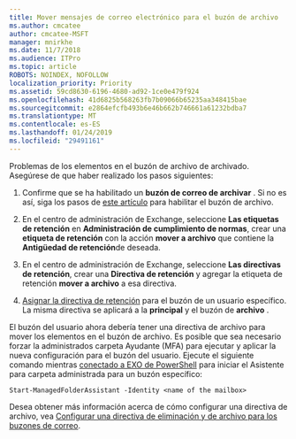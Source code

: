 ```yaml
---
title: Mover mensajes de correo electrónico para el buzón de archivo
ms.author: cmcatee
author: cmcatee-MSFT
manager: mnirkhe
ms.date: 11/7/2018
ms.audience: ITPro
ms.topic: article
ROBOTS: NOINDEX, NOFOLLOW
localization_priority: Priority
ms.assetid: 59cd8630-6196-4680-ad92-1ce0e479f924
ms.openlocfilehash: 41d6825b568263fb7b09066b65235aa348415bae
ms.sourcegitcommit: e2864efcfb493b6e46b662b746661a61232bdba7
ms.translationtype: MT
ms.contentlocale: es-ES
ms.lasthandoff: 01/24/2019
ms.locfileid: "29491161"
---
```

Problemas de los elementos en el buzón de archivo de archivado. Asegúrese de que haber realizado los pasos siguientes:
  
1. Confirme que se ha habilitado un **buzón de correo de archivar** . Si no es así, siga los pasos de [este artículo](https://docs.microsoft.com/en-us/office365/securitycompliance/enable-archive-mailboxes) para habilitar el buzón de archivo. 
    
2. En el centro de administración de Exchange, seleccione **Las etiquetas de retención** en **Administración de cumplimiento de normas**, crear una **etiqueta de retención** con la acción **mover a archivo** que contiene la **Antigüedad de retención**de deseada.
    
3. En el centro de administración de Exchange, seleccione **Las directivas de retención**, crear una **Directiva de retención** y agregar la etiqueta de retención **mover a archivo** a esa directiva. 
    
4. [Asignar la directiva de retención](https://docs.microsoft.com/en-us/exchange/security-and-compliance/messaging-records-management/apply-retention-policy) para el buzón de un usuario específico. La misma directiva se aplicará a la **principal** y el buzón de **archivo** . 
    
El buzón del usuario ahora debería tener una directiva de archivo para mover los elementos en el buzón de archivo. Es posible que sea necesario forzar la administrados carpeta Ayudante (MFA) para ejecutar y aplicar la nueva configuración para el buzón del usuario. Ejecute el siguiente comando mientras [conectado a EXO de PowerShell](https://docs.microsoft.com/en-us/powershell/exchange/exchange-online/connect-to-exchange-online-powershell/connect-to-exchange-online-powershell?view=exchange-ps) para iniciar el Asistente para carpeta administrada para un buzón específico: 
  
```
Start-ManagedFolderAssistant -Identity <name of the mailbox>
```

Desea obtener más información acerca de cómo configurar una directiva de archivo, vea [Configurar una directiva de eliminación y de archivo para los buzones de correo](https://docs.microsoft.com/en-us/office365/securitycompliance/set-up-an-archive-and-deletion-policy-for-mailboxes#step-1-enable-archive-mailboxes-for-users).
  

